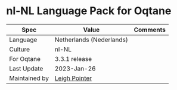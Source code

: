 # nl-NL Language Pack for Oqtane

| Spec                | Value                               | Comments
| ------------------- | ----------------------------------- | ------------------- |
| Language            | Netherlands (Nederlands)
| Culture             | nl-NL
| For Oqtane          | 3.3.1 release
| Last Update         | 2023-Jan-26
| Maintained by       | [Leigh Pointer](https://www.studio-elf.net)
